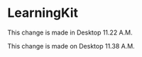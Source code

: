 # LearningKit

This change is made in Desktop 11.22 A.M. 

This change is made on Desktop 11.38 A.M.